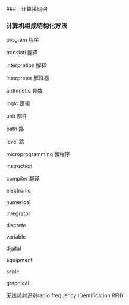 ###　计算接网络







### 计算机组成结构化方法

program 程序

translati 翻译

interpretion 解释

interpreter 解释器

arithmetic  算数

logic 逻辑

unit 部件

path 路

level 路

microprogramming 微程序

instruction 

compiler 翻译

electronic

numerical

inregrator

discrete

variable

digital

equipment

scale

graphical

无线频射识别radio frequency IDentification RFID

